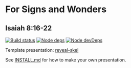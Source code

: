 # For Signs and Wonders
## Isaiah 8:16-22

[![Build status](https://travis-ci.org/sermons/wonders.svg)](https://travis-ci.org/sermons/wonders)
[![Node deps](https://david-dm.org/sermons/wonders.svg)](https://david-dm.org/sermons/wonders)
[![Node devDeps](https://david-dm.org/sermons/wonders/dev-status.svg)](https://david-dm.org/sermons/wonders?type=dev)

Template presentation: [reveal-skel](https://github.com/sermons/reveal-skel)

See [INSTALL.md](INSTALL.md)
for how to make your own presentation.
